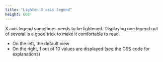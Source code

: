 ```yaml
---
title: "Lighten X axis legend"
height: 600
---
```


X axis legend sometimes needs to be lightened. 
Displaying one legend out of several is a good trick to make it comfortable to read. 

- On the left, the default view
- On the right, 1 out of 10 values are displayed (see the CSS code for explanations)